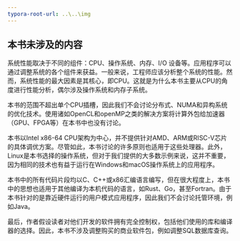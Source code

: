 ```yaml
---
typora-root-url: ..\..\img
---
```


## 本书未涉及的内容

系统性能取决于不同的组件：CPU、操作系统、内存、I/O 设备等。应用程序可以通过调整系统的各个组件来获益。一般来说，工程师应该分析整个系统的性能。然而，系统性能的最大因素是其核心，即CPU。这就是为什么本书主要从CPU的角度进行性能分析，偶尔涉及操作系统和内存子系统。

本书的范围不超出单个CPU插槽，因此我们不会讨论分布式、NUMA和异构系统的优化技术。使用诸如OpenCL和openMP之类的解决方案将计算外包给加速器（GPU、FPGA等）在本书中也没有讨论。

本书以Intel x86-64 CPU架构为中心，并不提供针对AMD、ARM或RISC-V芯片的具体调优方案。尽管如此，本书讨论的许多原则也适用于这些处理器。此外，Linux是本书选择的操作系统，但对于我们提供的大多数示例来说，这并不重要，因为相同的技术也有益于运行在Windows和macOS操作系统上的应用程序。

本书中的所有代码片段均以C、C++或x86汇编语言编写，但在很大程度上，本书中的思想也适用于其他编译为本机代码的语言，如Rust、Go，甚至Fortran。由于本书针对的是靠近硬件运行的用户模式应用程序，因此我们不会讨论托管环境，例如Java。

最后，作者假设读者对他们开发的软件拥有完全控制权，包括他们使用的库和编译器的选择。因此，本书不涉及调整购买的商业软件包，例如调整SQL数据库查询。

